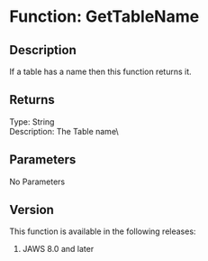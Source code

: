 # Function: GetTableName

## Description

If a table has a name then this function returns it.

## Returns

Type: String\
Description: The Table name\

## Parameters

No Parameters

## Version

This function is available in the following releases:

1.  JAWS 8.0 and later
